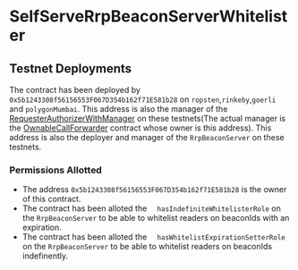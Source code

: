 # SelfServeRrpBeaconServerWhitelister

## Testnet Deployments

The contract has been deployed by `0x5b1243308f56156553F067D354b162f71E581b28` on `ropsten`,`rinkeby`,`goerli` and  `polygonMumbai`. This address is also the manager of the [RequesterAuthorizerWithManager](https://github.com/api3dao/airnode/blob/master/packages/airnode-protocol/contracts/authorizers/RequesterAuthorizerWithManager.sol) on these testnets(The actual manager is the [OwnableCallForwarder](https://github.com/api3dao/airnode/blob/master/packages/airnode-protocol/contracts/utils/OwnableCallForwarder.sol) contract whose owner is this address).
This address is also the deployer and manager of the `RrpBeaconServer` on these testnets. 

### Permissions Allotted

- The address `0x5b1243308f56156553F067D354b162f71E581b28` is the owner of this contract.
- The contract has been alloted the `  hasIndefiniteWhitelisterRole` on the `RrpBeaconServer` to be able to whitelist readers on beaconIds with an expiration.
- The contract has been alloted the `  hasWhitelistExpirationSetterRole` on the `RrpBeaconServer` to be able to whitelist readers on beaconIds indefinently.
